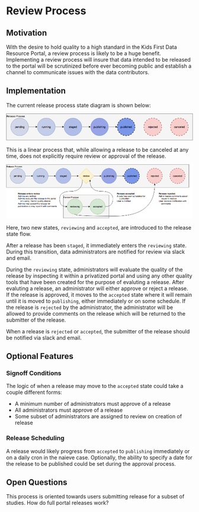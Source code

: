 # Review Process

## Motivation

With the desire to hold quality to a high standard in the  Kids First
Data Resource Portal, a review process is likely to be a huge benefit.
Implementing a review process will insure that data intended to be released
to the portal will be scrutinized before ever becoming public and establish
a channel to communicate issues with the data contributors.


## Implementation

The current release process state diagram is shown below:

![Release Process](ReleaseProcess.png)

This is a linear process that, while allowing a release to be canceled at
any time, does not explicitly require review or approval of the release.



![Release and Review Process](ReleaseReviewProcess.png)

Here, two new states, `reviewing` and `accepted`, are introduced to the release
state flow. 

After a release has been `staged`, it immediately enters the `reviewing`
state. During this transition, data administrators are notified for review via
slack and email. 

During the `reviewing` state, administrators will evaluate the quality of the
release by inspecting it within a privatized portal and using any other quality
tools that have been created for the purpose of evaluting a release.
After evaluting a release, an administrator will either approve or reject
a release.  If the release is approved, it moves to the `accepted` state
where it will remain until it is moved to `publishing`, either immediately
or on some schedule.
If the release is `rejected` by the administrator, the administrator will be
allowed to provide comments on the release which will be returned to the
submitter of the release.

When a release is `rejected` or `accepted`, the submitter of the release
should be notified via slack and email.

## Optional Features

### Signoff Conditions

The logic of when a release may move to the `accepted` state could take a 
couple different forms:

 - A minimum number of administrators must approve of a release
 - All administrators must approve of a release
 - Some subset of administrators are assigned to review on creation of release

### Release Scheduling

A release would likely progress from `accepted` to `publishing` immediately 
or on a daily cron in the naieve case. Optionally, the ability to specify a
date for the release to be published could be set during the approval process.


## Open Questions

This process is oriented towards users submitting release for a subset of
studies. How do full portal releases work?
